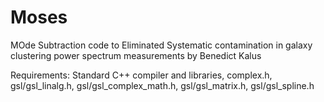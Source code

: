 # Moses

MOde Subtraction code to Eliminated Systematic contamination in galaxy clustering power spectrum measurements by Benedict Kalus

Requirements: Standard C++ compiler and libraries, complex.h, gsl/gsl_linalg.h, gsl/gsl_complex_math.h, gsl/gsl_matrix.h,
gsl/gsl_spline.h
